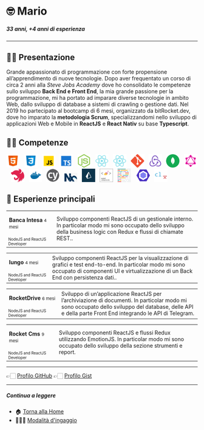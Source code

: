 # 🤓 Mario

##### 33 anni, +4 anni di esperienza

---

## 👋🏻 Presentazione

Grande appassionato di programmazione con forte propensione all’apprendimento di nuove tecnologie. Dopo aver frequentato un corso di circa 2 anni alla _Steve Jobs Academy_ dove ho consolidato le competenze sullo sviluppo **Back End e Front End**, la mia grande passione per la programmazione, mi ha portato ad imparare diverse tecnologie in ambito Web, dallo sviluppo di database a sistemi di crawling o gestione dati. Nel 2019 ho partecipato al bootcamp di 6 mesi, organizzato da bitRocket.dev, dove ho imparato la **metodologia Scrum**, specializzandomi nello sviluppo di applicazioni Web e Mobile in **ReactJS** e **React Nativ** su base **Typescript**.

## 💪🏻 Competenze

<img  src="/assets/stack/html.svg" width=35px alt='Html' title='Html'>&nbsp;&nbsp;&nbsp;<img  src="/assets/stack/css.svg" width=35px alt='Css' title='Css'>&nbsp;&nbsp;&nbsp;<img  src="/assets/stack/javascript.svg" width=35px alt='Javascript' title='Javascript'>&nbsp;&nbsp;&nbsp;<img  src="/assets/stack/typescript.svg" width=35px alt='Typescript' title='Typescript'>&nbsp;&nbsp;&nbsp;<img  src="/assets/stack/nodejs.svg" width=35px alt='Nodejs' title='Nodejs'>&nbsp;&nbsp;&nbsp;<img  src="/assets/stack/reactjs.svg" width=35px alt='Reactjs' title='Reactjs'>&nbsp;&nbsp;&nbsp;<img  src="/assets/stack/reactnative.svg" width=35px alt='Reactnative' title='Reactnative'>&nbsp;&nbsp;&nbsp;<img  src="/assets/stack/git.png" width=35px alt='Git' title='Git'>&nbsp;&nbsp;&nbsp;<img  src="/assets/stack/redux.svg" width=35px alt='Redux' title='Redux'>&nbsp;&nbsp;&nbsp;<img  src="/assets/stack/mongodb.svg" width=35px alt='Mongodb' title='Mongodb'>&nbsp;&nbsp;&nbsp;<img  src="/assets/stack/graphql.svg" width=35px alt='Graphql' title='Graphql'>&nbsp;&nbsp;&nbsp;<img  src="/assets/stack/nestjs.svg" width=35px alt='Nestjs' title='Nestjs'>&nbsp;&nbsp;&nbsp;<img  src="/assets/stack/docker.png" width=35px alt='Docker' title='Docker'>&nbsp;&nbsp;&nbsp;<img  src="/assets/stack/cypress.svg" width=35px alt='Cypress' title='Cypress'>&nbsp;&nbsp;&nbsp;<img src="/assets/stack/nx.png" width=35px alt="NX" title=" X">&nbsp;&nbsp;&nbsp;<img  src="/assets/stack/prismajs.png" width=35px alt='Prismajs' title='Prismajs'>&nbsp;&nbsp;&nbsp;<img  src="/assets/stack/styled-components.png" width=35px alt='Styled components' title='Styled-components'>&nbsp;&nbsp;&nbsp;<img  src="/assets/stack/prettier.svg" width=35px alt='Prettier' title='Prettier'>&nbsp;&nbsp;&nbsp; <img  src="/assets/stack/eslint.svg" width=35px alt='Eslint' title='Eslint'>&nbsp;&nbsp;&nbsp;<img  src="/assets/stack/commitlint.svg" width=35px alt='Commitlint' title='Commitlint'>&nbsp;&nbsp;&nbsp;

## 👾 Esperienze principali

<table>
  <tr> <td style="
   column-width:280px"><p><span style="font-weight:bold">Banca Intesa</span> <span style="font-size:11px">4 mesi</p></td><td rowspan="2"> Sviluppo componenti ReactJS di un gestionale interno. In particolar modo mi sono occupato dello sviluppo della business logic con Redux e flussi di chiamate REST..</td></tr>
  <tr><td style="font-size:10px">NodeJS and ReactJS Developer</td></tr>
</table>

<table>
  <tr><td style="
   column-width:280px"><p><span style="font-weight:bold">Iungo</span> <span style="font-size:11px">4 mesi</span></p></td><td rowspan="2"> Sviluppo componenti ReactJS per la visualizzazione di grafici e test end-to-end. In particolar modo mi sono occupato di componenti UI e virtualizzazione di un Back End con persistenza dati..</td></tr>
  <tr><td style="font-size:10px">NodeJS and ReactJS Developer</td></tr>
</table>

<table>
  <tr><td style="
   column-width:280px"><p><span style="font-weight:bold">RocketDrive</span> <span style="font-size:11px">6 mesi</span></p></td><td rowspan="2"> Sviluppo di un’applicazione ReactJS per l’archiviazione di documenti. In particolar modo mi sono occupato dello sviluppo del database, delle API e della parte Front End integrando le API di Telegram.</td></tr>
  <tr><td style="font-size:10px">NodeJS and ReactJS Developer</td></tr>
</table>

<table>
  <tr><td style="
   column-width:280px"><p><span style="font-weight:bold">Rocket Cms</span> <span style="font-size:11px">9 mesi</span></p></td><td rowspan="2"> Sviluppo componenti ReactJS e flussi Redux utilizzando EmotionJS. In particolar modo mi sono occupato dello sviluppo della sezione strumenti e report.</td></tr>
  <tr><td style="font-size:10px">NodeJS and ReactJS Developer</td></tr>
</table>

---

👉🏻 [Profilo GitHub](https://github.com/marioisca-bitrocketdev) 👉🏻 [Profilo Gist](https://gist.github.com/marioisca-bitrocketdev)

---

##### Continua a leggere

- 🏠 [Torna alla Home](https://github.com/bitRocket-dev)
- 👨🏻‍💻 [Modalità d'ingaggio](https://github.com/bitRocket-dev/.github/blob/main/pages/ABOUT.md)
